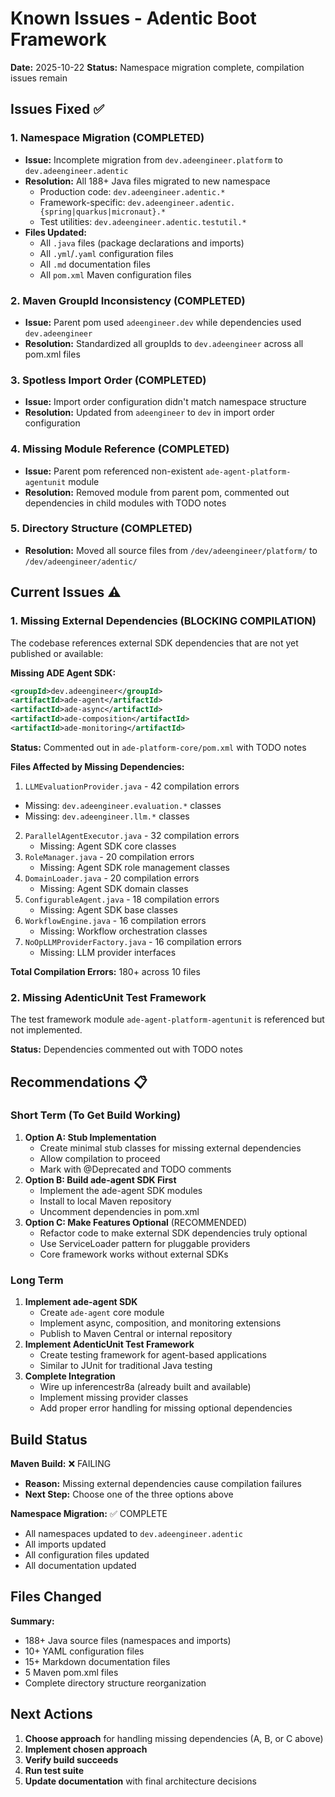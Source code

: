 # Known Issues - Adentic Boot Framework

**Date:** 2025-10-22
**Status:** Namespace migration complete, compilation issues remain

## Issues Fixed ✅

### 1. Namespace Migration (COMPLETED)

- **Issue:** Incomplete migration from `dev.adeengineer.platform` to `dev.adeengineer.adentic`
- **Resolution:** All 188+ Java files migrated to new namespace
  - Production code: `dev.adeengineer.adentic.*`
  - Framework-specific: `dev.adeengineer.adentic.{spring|quarkus|micronaut}.*`
  - Test utilities: `dev.adeengineer.adentic.testutil.*`
- **Files Updated:**
  - All `.java` files (package declarations and imports)
  - All `.yml`/`.yaml` configuration files
  - All `.md` documentation files
  - All `pom.xml` Maven configuration files

### 2. Maven GroupId Inconsistency (COMPLETED)

- **Issue:** Parent pom used `adeengineer.dev` while dependencies used `dev.adeengineer`
- **Resolution:** Standardized all groupIds to `dev.adeengineer` across all pom.xml files

### 3. Spotless Import Order (COMPLETED)

- **Issue:** Import order configuration didn't match namespace structure
- **Resolution:** Updated from `adeengineer` to `dev` in import order configuration

### 4. Missing Module Reference (COMPLETED)

- **Issue:** Parent pom referenced non-existent `ade-agent-platform-agentunit` module
- **Resolution:** Removed module from parent pom, commented out dependencies in child modules with TODO notes

### 5. Directory Structure (COMPLETED)

- **Resolution:** Moved all source files from `/dev/adeengineer/platform/` to `/dev/adeengineer/adentic/`

## Current Issues ⚠️

### 1. Missing External Dependencies (BLOCKING COMPILATION)

The codebase references external SDK dependencies that are not yet published or available:

**Missing ADE Agent SDK:**

```xml
<groupId>dev.adeengineer</groupId>
<artifactId>ade-agent</artifactId>
<artifactId>ade-async</artifactId>
<artifactId>ade-composition</artifactId>
<artifactId>ade-monitoring</artifactId>
```

**Status:** Commented out in `ade-platform-core/pom.xml` with TODO notes

**Files Affected by Missing Dependencies:**
1. `LLMEvaluationProvider.java` - 42 compilation errors
- Missing: `dev.adeengineer.evaluation.*` classes
- Missing: `dev.adeengineer.llm.*` classes

2. `ParallelAgentExecutor.java` - 32 compilation errors
   - Missing: Agent SDK core classes
3. `RoleManager.java` - 20 compilation errors
   - Missing: Agent SDK role management classes
4. `DomainLoader.java` - 20 compilation errors
   - Missing: Agent SDK domain classes
5. `ConfigurableAgent.java` - 18 compilation errors
   - Missing: Agent SDK base classes
6. `WorkflowEngine.java` - 16 compilation errors
   - Missing: Workflow orchestration classes
7. `NoOpLLMProviderFactory.java` - 16 compilation errors
   - Missing: LLM provider interfaces

**Total Compilation Errors:** 180+ across 10 files

### 2. Missing AdenticUnit Test Framework

The test framework module `ade-agent-platform-agentunit` is referenced but not implemented.

**Status:** Dependencies commented out with TODO notes

## Recommendations 📋

### Short Term (To Get Build Working)

1. **Option A: Stub Implementation**
   - Create minimal stub classes for missing external dependencies
   - Allow compilation to proceed
   - Mark with @Deprecated and TODO comments
2. **Option B: Build ade-agent SDK First**
   - Implement the ade-agent SDK modules
   - Install to local Maven repository
   - Uncomment dependencies in pom.xml
3. **Option C: Make Features Optional** (RECOMMENDED)
   - Refactor code to make external SDK dependencies truly optional
   - Use ServiceLoader pattern for pluggable providers
   - Core framework works without external SDKs

### Long Term

1. **Implement ade-agent SDK**
   - Create `ade-agent` core module
   - Implement async, composition, and monitoring extensions
   - Publish to Maven Central or internal repository
2. **Implement AdenticUnit Test Framework**
   - Create testing framework for agent-based applications
   - Similar to JUnit for traditional Java testing
3. **Complete Integration**
   - Wire up inferencestr8a (already built and available)
   - Implement missing provider classes
   - Add proper error handling for missing optional dependencies

## Build Status

**Maven Build:** ❌ FAILING
- **Reason:** Missing external dependencies cause compilation failures
- **Next Step:** Choose one of the three options above

**Namespace Migration:** ✅ COMPLETE
- All namespaces updated to `dev.adeengineer.adentic`
- All imports updated
- All configuration files updated
- All documentation updated

## Files Changed

**Summary:**
- 188+ Java source files (namespaces and imports)
- 10+ YAML configuration files
- 15+ Markdown documentation files
- 5 Maven pom.xml files
- Complete directory structure reorganization

## Next Actions

1. **Choose approach** for handling missing dependencies (A, B, or C above)
2. **Implement chosen approach**
3. **Verify build succeeds**
4. **Run test suite**
5. **Update documentation** with final architecture decisions
